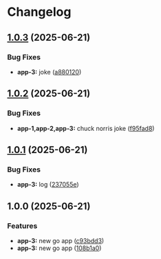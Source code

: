 # Changelog

## [1.0.3](https://github.com/dlior/cm-mr/compare/app-3@v1.0.2...app-3@v1.0.3) (2025-06-21)


### Bug Fixes

* **app-3:** joke ([a880120](https://github.com/dlior/cm-mr/commit/a880120d0a309be96d048e9b353a21924c78958e))

## [1.0.2](https://github.com/dlior/cm-mr/compare/app-3@v1.0.1...app-3@v1.0.2) (2025-06-21)


### Bug Fixes

* **app-1,app-2,app-3:** chuck norris joke ([f95fad8](https://github.com/dlior/cm-mr/commit/f95fad8fa72b1c3410db9f921707740f4c638a41))

## [1.0.1](https://github.com/dlior/cm-mr/compare/app-3@v1.0.0...app-3@v1.0.1) (2025-06-21)


### Bug Fixes

* **app-3:** log ([237055e](https://github.com/dlior/cm-mr/commit/237055ead643ada105a8356e5da3b5efa6d2de1e))

## 1.0.0 (2025-06-21)


### Features

* **app-3:** new go app ([c93bdd3](https://github.com/dlior/cm-mr/commit/c93bdd3af2be58ce532334503fc22d487937c9ac))
* **app-3:** new go app ([108b1a0](https://github.com/dlior/cm-mr/commit/108b1a0b36715d92993f9d859d0316f00c3d5b5d))
